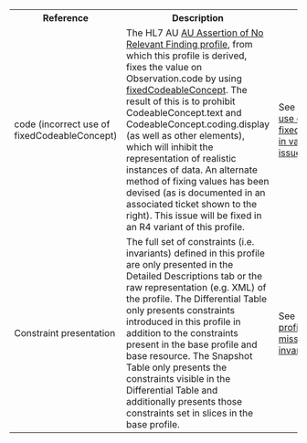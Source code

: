 <table class="list" width="100%">
<tbody>
  <tr>
    <th>Reference</th>
    <th>Description</th>
    <th>Issue No.</th>
  </tr>
  <tr>
        <td>code (incorrect use of fixedCodeableConcept)</td>
        <td>The HL7 AU <a href="http://hl7.org.au/fhir/base/aubase1.1/StructureDefinition-au-norelevantfinding.html">AU Assertion of No Relevant Finding profile</a>, from which this profile is derived, fixes the value on Observation.code by using <a href="https://github.com/hl7au/au-fhir-base-stu3/blob/master/resources/au-norelevantfinding.xml#L35-L40">fixedCodeableConcept</a>. The result of this is to prohibit CodeableConcept.text and CodeableConcept.coding.display (as well as other elements), which will inhibit the representation of realistic instances of data. An alternate method of fixing values has been devised (as is documented in an associated ticket shown to the right). This issue will be fixed in an R4 variant of this profile.</td>
        <td>See GitHub <a href="https://github.com/AuDigitalHealth/ci-fhir-stu3/issues/48">Incorrect use of fixedCodeableConcept in various profiles, issue #48</a>.</td>
  </tr>
  <tr>
        <td>Constraint presentation</td>
        <td>The full set of constraints (i.e. invariants) defined in this profile are only presented in the Detailed Descriptions tab or the raw representation (e.g. XML) of the profile. The Differential Table only presents constraints introduced in this profile in addition to the constraints present in the base profile and base resource. The Snapshot Table only presents the constraints visible in the Differential Table and additionally presents those constraints set in slices in the base profile.</td>
        <td>See Zulip <a href="https://chat.fhir.org/#narrow/stream/179252-IG-creation/topic/Derived.20profile.20snapshot.20missing.20upstream.20invariants">Derived profile snapshot missing upstream invariants</a> stream</td>
  </tr>
 </tbody>
</table>
